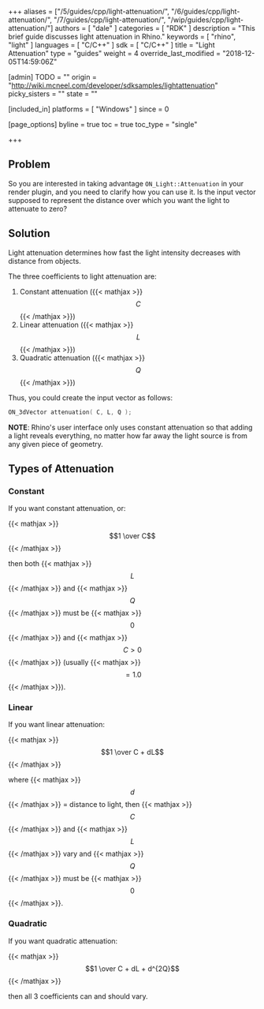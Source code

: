 +++
aliases = ["/5/guides/cpp/light-attenuation/", "/6/guides/cpp/light-attenuation/", "/7/guides/cpp/light-attenuation/", "/wip/guides/cpp/light-attenuation/"]
authors = [ "dale" ]
categories = [ "RDK" ]
description = "This brief guide discusses light attenuation in Rhino."
keywords = [ "rhino", "light" ]
languages = [ "C/C++" ]
sdk = [ "C/C++" ]
title = "Light Attenuation"
type = "guides"
weight = 4
override_last_modified = "2018-12-05T14:59:06Z"

[admin]
TODO = ""
origin = "http://wiki.mcneel.com/developer/sdksamples/lightattenuation"
picky_sisters = ""
state = ""

[included_in]
platforms = [ "Windows" ]
since = 0

[page_options]
byline = true
toc = true
toc_type = "single"

+++

 
## Problem

So you are interested in taking advantage `ON_Light::Attenuation` in your render plugin, and you need to clarify how you can use it.  Is the input vector supposed to represent the distance over which you want the light to attenuate to zero?

## Solution

Light attenuation determines how fast the light intensity decreases with distance from objects.

The three coefficients to light attenuation are:

1. Constant attenuation ({{< mathjax >}}$$C$${{< /mathjax >}})
1. Linear attenuation ({{< mathjax >}}$$L$${{< /mathjax >}})
1. Quadratic attenuation ({{< mathjax >}}$$Q$${{< /mathjax >}})

Thus, you could create the input vector as follows:

```cpp
ON_3dVector attenuation( C, L, Q );
```

**NOTE**: Rhino's user interface only uses constant attenuation so that adding a light reveals everything, no matter how far away the light source is from any given piece of geometry.

## Types of Attenuation

### Constant

If you want constant attenuation, or:

{{< mathjax >}}$$1 \over C$${{< /mathjax >}}

then both {{< mathjax >}}$$L$${{< /mathjax >}} and {{< mathjax >}}$$Q$${{< /mathjax >}} must be {{< mathjax >}}$$0$${{< /mathjax >}} and {{< mathjax >}}$$C > 0$${{< /mathjax >}} (usually {{< mathjax >}}$$= 1.0$${{< /mathjax >}}).

### Linear

If you want linear attenuation:

{{< mathjax >}}$$1 \over C + dL$${{< /mathjax >}}

where {{< mathjax >}}$$d$${{< /mathjax >}} = distance to light, then {{< mathjax >}}$$C$${{< /mathjax >}} and {{< mathjax >}}$$L$${{< /mathjax >}} vary and {{< mathjax >}}$$Q$${{< /mathjax >}} must be {{< mathjax >}}$$0$${{< /mathjax >}}.

### Quadratic

If you want quadratic attenuation:

{{< mathjax >}}$$1 \over C + dL + d^{2Q}$${{< /mathjax >}}

then all 3 coefficients can and should vary.
